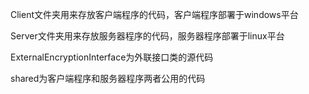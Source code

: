 Client文件夹用来存放客户端程序的代码，客户端程序部署于windows平台

Server文件夹用来存放服务器程序的代码，服务器程序部署于linux平台

ExternalEncryptionInterface为外联接口类的源代码

shared为客户端程序和服务器程序两者公用的代码